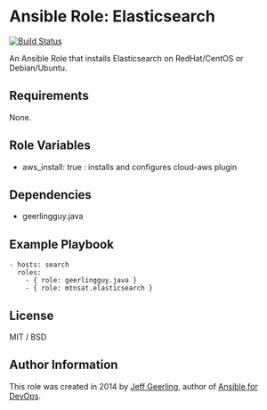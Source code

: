 # Ansible Role: Elasticsearch

[![Build Status](https://travis-ci.org/mtnsat/ansible-role-elasticsearch.svg?branch=master)](https://travis-ci.org/mtnsat/ansible-role-elasticsearch)

An Ansible Role that installs Elasticsearch on RedHat/CentOS or Debian/Ubuntu.

## Requirements

None.

## Role Variables

- aws_install: true : installs and configures cloud-aws plugin

## Dependencies

  - geerlingguy.java

## Example Playbook

    - hosts: search
      roles:
        - { role: geerlingguy.java }
        - { role: mtnsat.elasticsearch }

## License

MIT / BSD

## Author Information

This role was created in 2014 by [Jeff Geerling](http://jeffgeerling.com/), author of [Ansible for DevOps](http://ansiblefordevops.com/).

